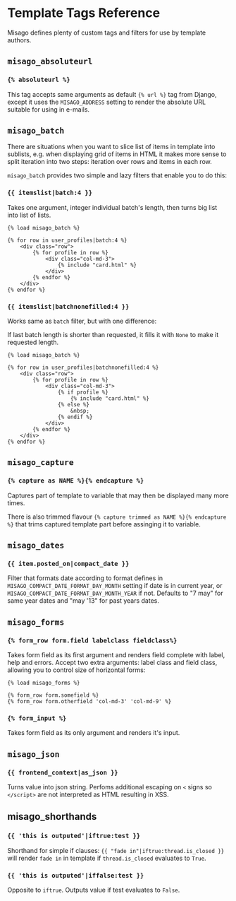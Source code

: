 Template Tags Reference
=======================

Misago defines plenty of custom tags and filters for use by template authors.


## `misago_absoluteurl`

### `{% absoluteurl %}`

This tag accepts same arguments as default `{% url %}` tag from Django, except it uses the `MISAGO_ADDRESS` setting to render the absolute URL suitable for using in e-mails.


## `misago_batch`

There are situations when you want to slice list of items in template into sublists, e.g. when displaying grid of items in HTML it makes more sense to split iteration into two steps: iteration over rows and items in each row.

`misago_batch` provides two simple and lazy filters that enable you to do this:


### `{{ itemslist|batch:4 }}`

Takes one argument, integer individual batch's length, then turns big list into list of lists.


```
{% load misago_batch %}

{% for row in user_profiles|batch:4 %}
    <div class="row">
        {% for profile in row %}
            <div class="col-md-3">
                {% include "card.html" %}
            </div>
        {% endfor %}
    </div>
{% endfor %}
```


### `{{ itemslist|batchnonefilled:4 }}`

Works same as `batch` filter, but with one difference:

If last batch length is shorter than requested, it fills it with `None` to make it requested length.

```
{% load misago_batch %}

{% for row in user_profiles|batchnonefilled:4 %}
    <div class="row">
        {% for profile in row %}
            <div class="col-md-3">
                {% if profile %}
                    {% include "card.html" %}
                {% else %}
                    &nbsp;
                {% endif %}
            </div>
        {% endfor %}
    </div>
{% endfor %}
```


## `misago_capture`

### `{% capture as NAME %}{% endcapture %}`

Captures part of template to variable that may then be displayed many more times.

There is also trimmed flavour `{% capture trimmed as NAME %}{% endcapture %}` that trims captured template part before assinging it to variable.


## `misago_dates`

### `{{ item.posted_on|compact_date }}`

Filter that formats date according to format defines in `MISAGO_COMPACT_DATE_FORMAT_DAY_MONTH` setting if date is in current year, or `MISAGO_COMPACT_DATE_FORMAT_DAY_MONTH_YEAR` if not. Defaults to "7 may" for same year dates and "may '13" for past years dates.


## `misago_forms`

### `{% form_row form.field labelclass fieldclass%}`

Takes form field as its first argument and renders field complete with label, help and errors. Accept two extra arguments: label class and field class, allowing you to control size of horizontal forms:

```
{% load misago_forms %}

{% form_row form.somefield %}
{% form_row form.otherfield 'col-md-3' 'col-md-9' %}
```


### `{% form_input %}`

Takes form field as its only argument and renders it's input.


## `misago_json`

### `{{ frontend_context|as_json }}`

Turns value into json string. Perfoms additional escaping on `<` signs so `</script>` are not interpreted as HTML resulting in XSS.


## misago_shorthands

### `{{ 'this is outputed'|iftrue:test }}`

Shorthand for simple if clauses: `{{ "fade in"|iftrue:thread.is_closed }}` will render `fade in` in template if `thread.is_closed` evaluates to `True`.


### `{{ 'this is outputed'|iffalse:test }}`

Opposite to `iftrue`. Outputs value if test evaluates to `False`.